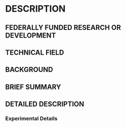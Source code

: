 # DESCRIPTION

## FEDERALLY FUNDED RESEARCH OR DEVELOPMENT

## TECHNICAL FIELD

## BACKGROUND

## BRIEF SUMMARY

## DETAILED DESCRIPTION

### Experimental Details

